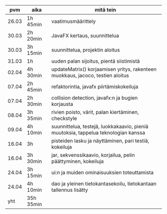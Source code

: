 | pvm | aika | mitä tein
| --- | ----------- | -------------
| 26.03 | 1h 45min | vaatimusmäärittely 
| 30.03 | 2h 20min | JavaFX kertaus, suunnittelua
| 30.03 | 3h 15min | suunnittelua, projektin aloitus
| 31.03 | 1h  | uuden palan sijoitus, pientä siistimistä
| 02.04 | 4h 30min  | updateMatrix() korjaamisen yritys, rakenteen muokkaus, jacoco, testien aloitus
| 07.04 | 2h 45min  | refaktorintia, javafx piirtämiskokeiluja
| 07.04 | 2h 30min  | collision detection, javafx:n ja bugien korjausta
| 08.04 | 3h 35min  | rivien poisto, värit, palan kiertäminen, checkstyle
| 09.04 | 4h 10min  | suunnittelua, testejä, luokkakaavio, pieniä muutoksia, tappelua teknologian kanssa
| 16.04 | 3h  | pisteiden lasku ja näyttäminen, pari testiä, kokeiluja
| 16.04 | 3h 30min  | jar, sekvenssikaavio, korjailua, pelin päättyminen, kokeiluja
| 24.04 | 3h 15min  | ui:n ja muiden ominaisuuksien toteuttamista
| 24.04 | 4h 10min  | dao ja yleinen tietokantasekoilu, tietokantaan tallennus lisätty
| yht | 35h 35min  | 

